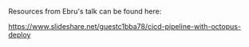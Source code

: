 Resources from Ebru's talk can be found here:

https://www.slideshare.net/guestc1bba78/cicd-pipeline-with-octopus-deploy